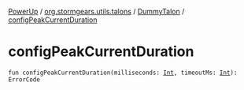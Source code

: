 [PowerUp](../../index.md) / [org.stormgears.utils.talons](../index.md) / [DummyTalon](index.md) / [configPeakCurrentDuration](./config-peak-current-duration.md)

# configPeakCurrentDuration

`fun configPeakCurrentDuration(milliseconds: `[`Int`](https://kotlinlang.org/api/latest/jvm/stdlib/kotlin/-int/index.html)`, timeoutMs: `[`Int`](https://kotlinlang.org/api/latest/jvm/stdlib/kotlin/-int/index.html)`): ErrorCode`